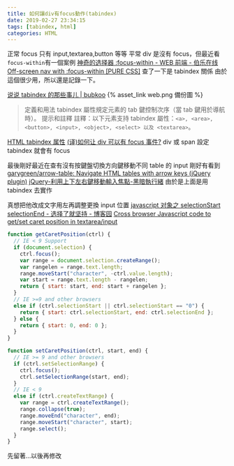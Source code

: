 ```yaml
---
title: 如何讓div有focus動作(tabindex)
date: 2019-02-27 23:34:15
tags: [tabindex, html]
categories: HTML
---
```


正常 focus 只有 input,textarea,button 等等
平常 div 是沒有 focus，但最近看`focus-within`有一個案例
[神奇的选择器 :focus-within - WEB 前端 - 伯乐在线](http://web.jobbole.com/95025/)
[Off-screen nav with :focus-within [PURE CSS]](https://codepen.io/dannievinther/pen/NvZjvz)
查了一下是 tabindex 關係
由於這個很少用，所以還是記錄一下。

<!--more-->

[说说 tabindex 的那些事儿 | bubkoo](http://bubkoo.com/2015/02/01/using-the-tabindex-attribute/) {% asset_link web.png 備份圖 %}

> 定義和用法
> tabindex 屬性規定元素的 tab 鍵控制次序（當 tab 鍵用於導航時）。
> 提示和註釋
> 註釋：以下元素支持 tabindex 屬性：`<a>, <area>, <button>, <input>, <object>, <select> 以及 <textarea>`。

[HTML tabindex 属性](http://www.w3school.com.cn/tags/att_standard_tabindex.asp)
[(译)如何让 div 可以有 focus 事件?](https://www.douban.com/note/238463483/)
div 或 span 設定 tabindex 就會有 focus

最後剛好最近在查有沒有按鍵盤切換方向鍵移動不同 table 的 input
剛好有看到
[garygreen/arrow-table: Navigate HTML tables with arrow keys (jQuery plugin)](https://github.com/garygreen/arrow-table)
[jQuery-利用上下左右鍵移動輸入焦點-黑暗執行緒](https://blog.darkthread.net/blog/jquery-arrow-keys-focus-moving)
由於是上面是用 tabindex 去實作

真想把他改成文字用左再調整更換 input 位置
[javascript 对象之 selectionStart selectionEnd - 选择了就坚持 - 博客园](https://www.cnblogs.com/perseverancevictory/p/3665814.html)
[Cross browser Javascript code to get/set caret position in textarea/input](https://www.vishalon.net/blog/javascript-getting-and-setting-caret-position-in-textarea)

```js
function getCaretPosition(ctrl) {
  // IE < 9 Support
  if (document.selection) {
    ctrl.focus();
    var range = document.selection.createRange();
    var rangelen = range.text.length;
    range.moveStart("character", -ctrl.value.length);
    var start = range.text.length - rangelen;
    return { start: start, end: start + rangelen };
  }
  // IE >=9 and other browsers
  else if (ctrl.selectionStart || ctrl.selectionStart == "0") {
    return { start: ctrl.selectionStart, end: ctrl.selectionEnd };
  } else {
    return { start: 0, end: 0 };
  }
}

function setCaretPosition(ctrl, start, end) {
  // IE >= 9 and other browsers
  if (ctrl.setSelectionRange) {
    ctrl.focus();
    ctrl.setSelectionRange(start, end);
  }
  // IE < 9
  else if (ctrl.createTextRange) {
    var range = ctrl.createTextRange();
    range.collapse(true);
    range.moveEnd("character", end);
    range.moveStart("character", start);
    range.select();
  }
}
```

先留著...以後再修改
